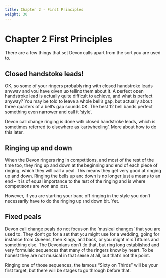 ```yaml
---
title: Chapter 2 - First Principles
weight: 30
---
```


# Chapter 2  First Principles
There are a few things that set Devon calls apart from the sort you are used to.

## Closed handstoke leads!

OK, so some of your ringers probably ring with closed handstroke leads anyway and you have given up telling them about it. A perfect open handstroke lead is actually quite difficult to achieve, and what is perfect anyway? You may be told to leave a whole bell’s gap, but actually about three quarters of a bell’s gap sounds OK. The best 12 bell bands perfect something even narrower and call it ‘style’.

Devon call change ringing is done with closed handstroke leads, which is sometimes referred to elsewhere as ‘cartwheeling’. More about how to do this later.

## Ringing up and down

When the Devon ringers ring in competitions, and most of the rest of the time too, they ring up and down at the beginning and end of each piece of ringing, which they will call a peal. This means they get very good at ringing up and down. Ringing the bells up and down is no longer just a means to an end – it is of equal importance to the rest of the ringing and is where competitions are won and lost.

However, if you are starting your band off ringing in the style you don’t necessarily have to do the ringing up and down bit. Yet.

## Fixed peals

Devon call change peals do not focus on the ‘musical changes’ that you are used to. They don’t go for a set that you might use for a wedding, going for instance from Queens, then Kings, and back, or you might mix Tittums and something else. The Devonians don’t do that, but ring long established and very formulaic sequences that many of the ringers know by heart. To be honest they are not musical in that sense at all, but that’s not the point.

Ringing one of those sequences, the famous “Sixty on Thirds” will be your first target, but there will be stages to go through before that. 
